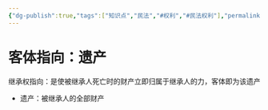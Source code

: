 ```yaml
---
{"dg-publish":true,"tags":["知识点","民法","#权利","#民法权利"],"permalink":"/学习笔记studyup/民法总论/继承权/","dgPassFrontmatter":true,"created":"2024-07-12T15:56:10.418+08:00","updated":"2024-11-11T22:13:25.860+08:00"}
---
```



# 客体指向：遗产
继承权指向：是使被继承人死亡时的财产立即归属于继承人的力，客体即为该遗产
- 遗产：被继承人的全部财产